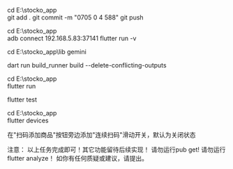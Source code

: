 

cd E:\stocko_app\
git add .
git commit -m "0705 0 4 588"
git push




cd E:\stocko_app\
adb connect 192.168.5.83:37141 
flutter run -v

cd E:\stocko_app\lib
gemini

dart run build_runner build --delete-conflicting-outputs

cd E:\stocko_app\
flutter run

flutter test

cd E:\stocko_app\
flutter devices



在"扫码添加商品"按钮旁边添加"连续扫码"滑动开关，默认为关闭状态

注意：
以上任务完成即可！其它功能留待后续实现！
请勿运行pub get! 
请勿运行flutter analyze！
如你有任何质疑或建议，请提出。